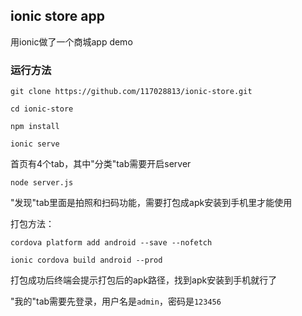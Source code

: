 ## ionic store app

用ionic做了一个商城app demo

### 运行方法

```
git clone https://github.com/117028813/ionic-store.git

cd ionic-store

npm install

ionic serve
```

首页有4个tab，其中"分类"tab需要开启server

```
node server.js
```

"发现"tab里面是拍照和扫码功能，需要打包成apk安装到手机里才能使用

打包方法：

```
cordova platform add android --save --nofetch

ionic cordova build android --prod
```

打包成功后终端会提示打包后的apk路径，找到apk安装到手机就行了

"我的"tab需要先登录，用户名是`admin`，密码是`123456`
